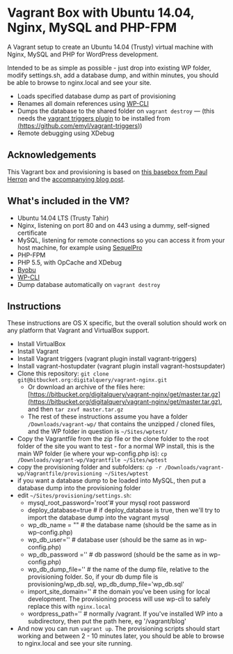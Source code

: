 # Vagrant Box with Ubuntu 14.04, Nginx, MySQL and PHP-FPM

A Vagrant setup to create an Ubuntu 14.04 (Trusty) virtual machine with Nginx, MySQL and PHP for WordPress development.

Intended to be as simple as possible - just drop into existing WP folder, modify settings.sh, add a database dump, and within minutes, you should be able to browse to nginx.local and see your site.

* Loads specified database dump as part of provisioning
* Renames all domain references using [WP-CLI](wp-cli.org)
* Dumps the database to the shared folder on `vagrant destroy` — (this needs the [vagrant triggers plugin](https://github.com/emyl/vagrant-triggers) to be installed from [(https://github.com/emyl/vagrant-triggers)](https://github.com/emyl/vagrant-triggers))
* Remote debugging using XDebug

## Acknowledgements

This Vagrant box and provisioning is based on [this basebox from Paul Herron](https://github.com/paulherron/vagrant_precise32_nginx_mysql_php-fpm) and the [accompanying blog post](http://paulherron.com/blog/making_your_own_vagrant_wordpress_box/).

## What's included in the VM?

* Ubuntu 14.04 LTS (Trusty Tahir)
* Nginx, listening on port 80 and on 443 using a dummy, self-signed certificate
* MySQL, listening for remote connections so you can access it from your host machine, for example using [SequelPro](http://www.sequelpro.com/)
* PHP-FPM
* PHP 5.5, with OpCache and XDebug
* [Byobu](http://byobu.co/)
* [WP-CLI](wp-cli.org)
* Dump database automatically on `vagrant destroy`


## Instructions

These instructions are OS X specific, but the overall solution should work on any platform that Vagrant and VirtualBox support.

* Install VirtualBox
* Install Vagrant
* Install Vagrant triggers (vagrant plugin install vagrant-triggers)
* Install vagrant-hostupdater (vagrant plugin install vagrant-hostsupdater)
* Clone this repository:  `git clone git@bitbucket.org:digitalquery/vagrant-nginx.git`
	* Or download an archive of the files here:   [https://bitbucket.org/digitalquery/vagrant-nginx/get/master.tar.gz](https://bitbucket.org/digitalquery/vagrant-nginx/get/master.tar.gz), and then `tar zxvf master.tar.gz`
	* The rest of these instructions assume you have a folder `/Downloads/vagrant-wp/` that contains the unzipped / cloned files, and the WP folder in question is `~/Sites/wptest/`
* Copy the Vagrantfile from the zip file or the clone folder to the root folder of the site you want to test - for a normal WP install, this is the main WP folder (ie where your wp-config.php is): `cp /Downloads/vagrant-wp/Vagrantfile ~/Sites/wptest`
* copy the provisioning folder and subfolders: `cp -r /Downloads/vagrant-wp/Vagrantfile/provisioning ~/Sites/wptest`
* if you want a database dump to be loaded into MySQL, then put a database dump into the provisioning folder
* edit `~/Sites/provisioning/settings.sh`:
	* mysql_root_password='root'# your mysql root password
	* deploy_database=true # if deploy_database is true, then we'll try to import the database dump into the vagrant mysql
	* wp_db_name = "" # the database name (should be the same as in wp-config.php)
	* wp_db_user='' # database user (should be the same as in wp-config.php)
	* wp_db_password ='' # db password (should be the same as in wp-config.php)
	* wp_db_dump_file='' # the name of the dump file, relative to the provisioning folder. So, if your db dump file is provisioning/wp_db.sql, wp_db_dump_file='wp_db.sql'
	* import_site_domain='' # the domain you've been using for local development. The provisioning process will use wp-cli to safely replace this with `nginx.local`
	* wordpress_path='' # normally /vagrant. If you've installed WP into a subdirectory, then put the path here, eg '/vagrant/blog'
* And now you can run `vagrant up`. The provisioning scripts should start working and between 2 - 10 minutes later, you should be able to browse to nginx.local and see your site running.
